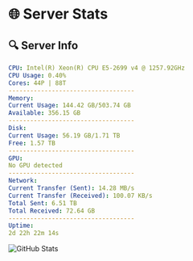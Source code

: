 # 🌐 Server Stats
## 🔍 Server Info
```yaml
CPU: Intel(R) Xeon(R) CPU E5-2699 v4 @ 1257.92GHz
CPU Usage: 0.40%
Cores: 44P | 88T
-----------------------------------
Memory:
Current Usage: 144.42 GB/503.74 GB
Available: 356.15 GB
-----------------------------------
Disk:
Current Usage: 56.19 GB/1.71 TB
Free: 1.57 TB
-----------------------------------
GPU:
No GPU detected
-----------------------------------
Network:
Current Transfer (Sent): 14.28 MB/s
Current Transfer (Received): 100.07 KB/s
Total Sent: 6.51 TB
Total Received: 72.64 GB
-----------------------------------
Uptime:
2d 22h 22m 14s
```
![GitHub Stats](https://img.shields.io/badge/Updated-2025-03-10_19:45:03-blue)